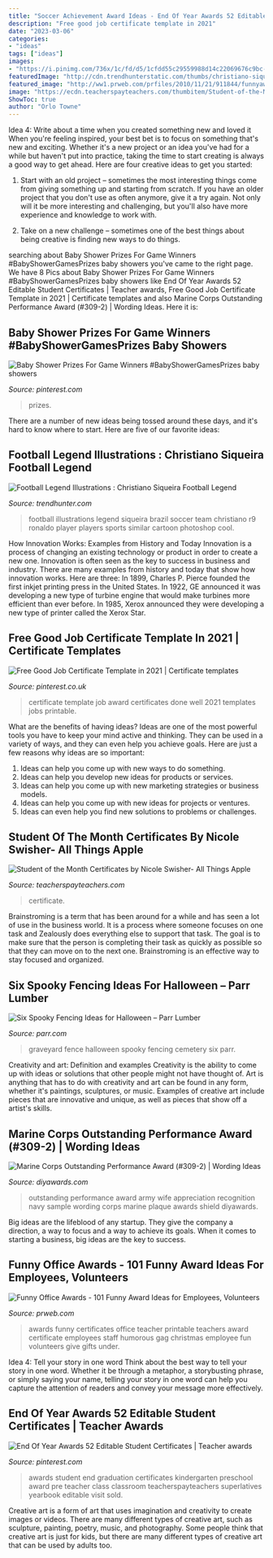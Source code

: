 ```yaml
---
title: "Soccer Achievement Award Ideas - End Of Year Awards 52 Editable Student Certificates"
description: "Free good job certificate template in 2021"
date: "2023-03-06"
categories:
- "ideas"
tags: ["ideas"]
images:
- "https://i.pinimg.com/736x/1c/fd/d5/1cfdd55c29559988d14c22069676c9bc--student-awards-end-of-year.jpg"
featuredImage: "http://cdn.trendhunterstatic.com/thumbs/christiano-siqueira-football-legend-illustrations.jpeg"
featured_image: "http://ww1.prweb.com/prfiles/2010/11/21/911844/funnyawards.jpg"
image: "https://ecdn.teacherspayteachers.com/thumbitem/Student-of-the-Month-Certificates-1359208502/original-319261-1.jpg"
ShowToc: true
author: "Orlo Towne"
---
```



Idea 4: Write about a time when you created something new and loved it
When you're feeling inspired, your best bet is to focus on something that's new and exciting. Whether it's a new project or an idea you've had for a while but haven't put into practice, taking the time to start creating is always a good way to get ahead. Here are four creative ideas to get you started: 
1. Start with an old project – sometimes the most interesting things come from giving something up and starting from scratch. If you have an older project that you don't use as often anymore, give it a try again. Not only will it be more interesting and challenging, but you'll also have more experience and knowledge to work with.

2. Take on a new challenge – sometimes one of the best things about being creative is finding new ways to do things.

	

		
searching about Baby Shower Prizes For Game Winners #BabyShowerGamesPrizes baby showers you've came to the right page. We have 8 Pics about Baby Shower Prizes For Game Winners #BabyShowerGamesPrizes baby showers like End Of Year Awards 52 Editable Student Certificates | Teacher awards, Free Good Job Certificate Template in 2021 | Certificate templates and also Marine Corps Outstanding Performance Award (#309-2) | Wording Ideas. Here it is:
		
    
## Baby Shower Prizes For Game Winners #BabyShowerGamesPrizes Baby Showers

<img loading=lazy src="https://i.pinimg.com/736x/61/02/95/610295798366ba5f6e403643ce7d75df.jpg" onerror="this.onerror=null;this.src='https://tse2.mm.bing.net/th?id=OIP.aXUoQpI_eAfVHYKlpVPv_QHaLH&amp;pid=15.1';" alt="Baby Shower Prizes For Game Winners #BabyShowerGamesPrizes baby showers">

_Source: pinterest.com_

>prizes. 

	

There are a number of new ideas being tossed around these days, and it's hard to know where to start. Here are five of our favorite ideas: 

    
## Football Legend Illustrations : Christiano Siqueira Football Legend

<img loading=lazy src="http://cdn.trendhunterstatic.com/thumbs/christiano-siqueira-football-legend-illustrations.jpeg" onerror="this.onerror=null;this.src='https://tse2.mm.bing.net/th?id=OIP.XwHwfEsgMz7PiGpWLvW42QHaKe&amp;pid=15.1';" alt="Football Legend Illustrations : Christiano Siqueira Football Legend">

_Source: trendhunter.com_

>football illustrations legend siqueira brazil soccer team christiano r9 ronaldo player players sports similar cartoon photoshop cool. 

	

How Innovation Works: Examples from History and Today
Innovation is a process of changing an existing technology or product in order to create a new one. Innovation is often seen as the key to success in business and industry. There are many examples from history and today that show how innovation works. Here are three: 
In 1899, Charles P. Pierce founded the first inkjet printing press in the United States.
In 1922, GE announced it was developing a new type of turbine engine that would make turbines more efficient than ever before. 
In 1985, Xerox announced they were developing a new type of printer called the Xerox Star.

    
## Free Good Job Certificate Template In 2021 | Certificate Templates

<img loading=lazy src="https://i.pinimg.com/736x/79/2c/fd/792cfd3e1c87ce9f4f195a49fd0b470e.jpg" onerror="this.onerror=null;this.src='https://tse3.mm.bing.net/th?id=OIP.7cAEvUUNyAY_PXA1hN_00QHaFN&amp;pid=15.1';" alt="Free Good Job Certificate Template in 2021 | Certificate templates">

_Source: pinterest.co.uk_

>certificate template job award certificates done well 2021 templates jobs printable. 

	

What are the benefits of having ideas?
Ideas are one of the most powerful tools you have to keep your mind active and thinking. They can be used in a variety of ways, and they can even help you achieve goals. Here are just a few reasons why ideas are so important: 
1. Ideas can help you come up with new ways to do something.
2. Ideas can help you develop new ideas for products or services. 
3. Ideas can help you come up with new marketing strategies or business models. 
4. Ideas can help you come up with new ideas for projects or ventures. 
5. Ideas can even help you find new solutions to problems or challenges.

    
## Student Of The Month Certificates By Nicole Swisher- All Things Apple

<img loading=lazy src="https://ecdn.teacherspayteachers.com/thumbitem/Student-of-the-Month-Certificates-1359208502/original-319261-1.jpg" onerror="this.onerror=null;this.src='https://tse1.mm.bing.net/th?id=OIP.84SBVGDl_5Lk9R7dUsWirAAAAA&amp;pid=15.1';" alt="Student of the Month Certificates by Nicole Swisher- All Things Apple">

_Source: teacherspayteachers.com_

>certificate. 

	

Brainstroming is a term that has been around for a while and has seen a lot of use in the business world. It is a process where someone focuses on one task and Zealously does everything else to support that task. The goal is to make sure that the person is completing their task as quickly as possible so that they can move on to the next one. Brainstroming is an effective way to stay focused and organized.

    
## Six Spooky Fencing Ideas For Halloween – Parr Lumber

<img loading=lazy src="https://parr.com/images/blog/2013/graveyard-fence.jpg" onerror="this.onerror=null;this.src='https://tse1.mm.bing.net/th?id=OIP.rTWeT0QZnD0x-qm7klF1iQHaFj&amp;pid=15.1';" alt="Six Spooky Fencing Ideas for Halloween – Parr Lumber">

_Source: parr.com_

>graveyard fence halloween spooky fencing cemetery six parr. 

	

Creativity and art: Definition and examples
Creativity is the ability to come up with ideas or solutions that other people might not have thought of. Art is anything that has to do with creativity and art can be found in any form, whether it's paintings, sculptures, or music. Examples of creative art include pieces that are innovative and unique, as well as pieces that show off a artist's skills.

    
## Marine Corps Outstanding Performance Award (#309-2) | Wording Ideas

<img loading=lazy src="https://www.diyawards.com/images/products/themes/google_ad.white/309-sample-detail-marine-corps-shield-plaque-574.jpg" onerror="this.onerror=null;this.src='https://tse4.mm.bing.net/th?id=OIP.1BpStLEgVTrG_kQnS9N84QHaHa&amp;pid=15.1';" alt="Marine Corps Outstanding Performance Award (#309-2) | Wording Ideas">

_Source: diyawards.com_

>outstanding performance award army wife appreciation recognition navy sample wording corps marine plaque awards shield diyawards. 

	

Big ideas are the lifeblood of any startup. They give the company a direction, a way to focus and a way to achieve its goals. When it comes to starting a business, big ideas are the key to success.

    
## Funny Office Awards - 101 Funny Award Ideas For Employees, Volunteers

<img loading=lazy src="http://ww1.prweb.com/prfiles/2010/11/21/911844/funnyawards.jpg" onerror="this.onerror=null;this.src='https://tse3.mm.bing.net/th?id=OIP.fIX60K3VszUfOC7SVzxJGQHaGn&amp;pid=15.1';" alt="Funny Office Awards - 101 Funny Award Ideas for Employees, Volunteers">

_Source: prweb.com_

>awards funny certificates office teacher printable teachers award certificate employees staff humorous gag christmas employee fun volunteers give gifts under. 

	

Idea 4: Tell your story in one word
Think about the best way to tell your story in one word. Whether it be through a metaphor, a storybusting phrase, or simply saying your name, telling your story in one word can help you capture the attention of readers and convey your message more effectively.

    
## End Of Year Awards 52 Editable Student Certificates | Teacher Awards

<img loading=lazy src="https://i.pinimg.com/736x/1c/fd/d5/1cfdd55c29559988d14c22069676c9bc--student-awards-end-of-year.jpg" onerror="this.onerror=null;this.src='https://tse2.mm.bing.net/th?id=OIP.pyyIEA1H_aX-dWcwUt1wAQAAAA&amp;pid=15.1';" alt="End Of Year Awards 52 Editable Student Certificates | Teacher awards">

_Source: pinterest.com_

>awards student end graduation certificates kindergarten preschool award pre teacher class classroom teacherspayteachers superlatives yearbook editable visit sold. 

	

Creative art is a form of art that uses imagination and creativity to create images or videos. There are many different types of creative art, such as sculpture, painting, poetry, music, and photography. Some people think that creative art is just for kids, but there are many different types of creative art that can be used by adults too.

